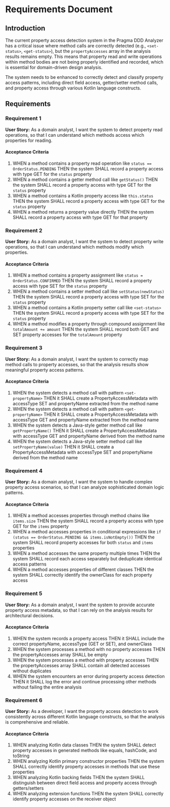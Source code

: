 # Requirements Document

## Introduction

The current property access detection system in the Pragma DDD Analyzer has a critical issue where method calls are correctly detected (e.g., `<set-status>`, `<get-status>`), but the `propertyAccesses` array in the analysis results remains empty. This means that property read and write operations within method bodies are not being properly identified and recorded, which is essential for domain-driven design analysis.

The system needs to be enhanced to correctly detect and classify property access patterns, including direct field access, getter/setter method calls, and property access through various Kotlin language constructs.

## Requirements

### Requirement 1

**User Story:** As a domain analyst, I want the system to detect property read operations, so that I can understand which methods access which properties for reading.

#### Acceptance Criteria

1. WHEN a method contains a property read operation like `status == OrderStatus.PENDING` THEN the system SHALL record a property access with type GET for the `status` property
2. WHEN a method contains a getter method call like `getStatus()` THEN the system SHALL record a property access with type GET for the `status` property  
3. WHEN a method contains a Kotlin property access like `this.status` THEN the system SHALL record a property access with type GET for the `status` property
4. WHEN a method returns a property value directly THEN the system SHALL record a property access with type GET for that property

### Requirement 2

**User Story:** As a domain analyst, I want the system to detect property write operations, so that I can understand which methods modify which properties.

#### Acceptance Criteria

1. WHEN a method contains a property assignment like `status = OrderStatus.CONFIRMED` THEN the system SHALL record a property access with type SET for the `status` property
2. WHEN a method contains a setter method call like `setStatus(newStatus)` THEN the system SHALL record a property access with type SET for the `status` property
3. WHEN a method contains a Kotlin property setter call like `<set-status>` THEN the system SHALL record a property access with type SET for the `status` property
4. WHEN a method modifies a property through compound assignment like `totalAmount += amount` THEN the system SHALL record both GET and SET property accesses for the `totalAmount` property

### Requirement 3

**User Story:** As a domain analyst, I want the system to correctly map method calls to property accesses, so that the analysis results show meaningful property access patterns.

#### Acceptance Criteria

1. WHEN the system detects a method call with pattern `<set-propertyName>` THEN it SHALL create a PropertyAccessMetadata with accessType SET and propertyName extracted from the method name
2. WHEN the system detects a method call with pattern `<get-propertyName>` THEN it SHALL create a PropertyAccessMetadata with accessType GET and propertyName extracted from the method name
3. WHEN the system detects a Java-style getter method call like `getPropertyName()` THEN it SHALL create a PropertyAccessMetadata with accessType GET and propertyName derived from the method name
4. WHEN the system detects a Java-style setter method call like `setPropertyName(value)` THEN it SHALL create a PropertyAccessMetadata with accessType SET and propertyName derived from the method name

### Requirement 4

**User Story:** As a domain analyst, I want the system to handle complex property access scenarios, so that I can analyze sophisticated domain logic patterns.

#### Acceptance Criteria

1. WHEN a method accesses properties through method chains like `items.size` THEN the system SHALL record a property access with type GET for the `items` property
2. WHEN a method accesses properties in conditional expressions like `if (status == OrderStatus.PENDING && items.isNotEmpty())` THEN the system SHALL record property accesses for both `status` and `items` properties
3. WHEN a method accesses the same property multiple times THEN the system SHALL record each access separately but deduplicate identical access patterns
4. WHEN a method accesses properties of different classes THEN the system SHALL correctly identify the ownerClass for each property access

### Requirement 5

**User Story:** As a domain analyst, I want the system to provide accurate property access metadata, so that I can rely on the analysis results for architectural decisions.

#### Acceptance Criteria

1. WHEN the system records a property access THEN it SHALL include the correct propertyName, accessType (GET or SET), and ownerClass
2. WHEN the system processes a method with no property accesses THEN the propertyAccesses array SHALL be empty
3. WHEN the system processes a method with property accesses THEN the propertyAccesses array SHALL contain all detected accesses without duplicates
4. WHEN the system encounters an error during property access detection THEN it SHALL log the error and continue processing other methods without failing the entire analysis

### Requirement 6

**User Story:** As a developer, I want the property access detection to work consistently across different Kotlin language constructs, so that the analysis is comprehensive and reliable.

#### Acceptance Criteria

1. WHEN analyzing Kotlin data classes THEN the system SHALL detect property accesses in generated methods like equals, hashCode, and toString
2. WHEN analyzing Kotlin primary constructor properties THEN the system SHALL correctly identify property accesses in methods that use these properties
3. WHEN analyzing Kotlin backing fields THEN the system SHALL distinguish between direct field access and property access through getters/setters
4. WHEN analyzing extension functions THEN the system SHALL correctly identify property accesses on the receiver object